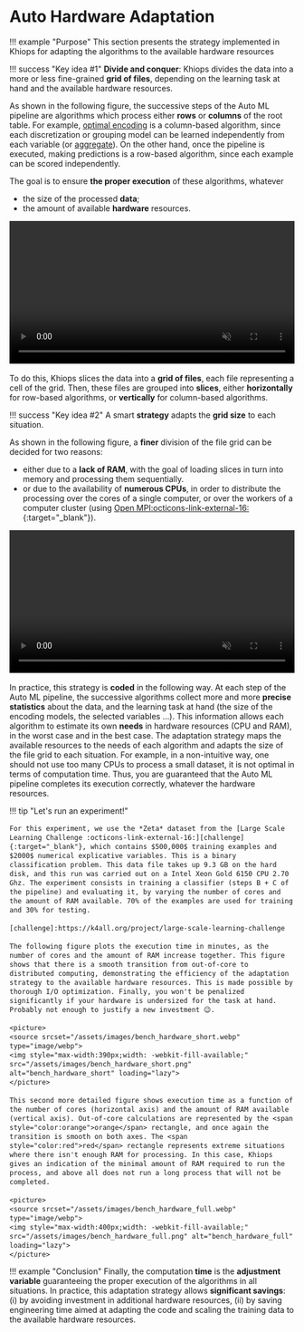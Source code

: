 
# Auto Hardware Adaptation

!!! example "Purpose"
    This section presents the strategy implemented in Khiops for adapting the algorithms to the available hardware resources 

!!! success "Key idea #1"
    **Divide and conquer**: Khiops divides the data into a more or less fine-grained **grid of files**, depending on the learning task at hand and the available hardware resources. 

As shown in the following figure, the successive steps of the Auto ML pipeline are algorithms which process either **rows** or **columns** of the root table. For example, [optimal encoding][preprocessing] is a column-based algorithm, since each discretization or grouping model can be learned independently from each variable (or [aggregate][auto_features]). On the other hand, once the pipeline is executed, making predictions is a row-based algorithm, since each example can be scored independently.     

[preprocessing]: preprocessing.md
[auto_features]: autofeature_engineering.md

The goal is to ensure **the proper execution** of these algorithms, whatever

- the size of the processed **data**; 
- the amount of available **hardware** resources.

<video autoplay loop muted playsinline style="max-width:1280px;width: -webkit-fill-available;">
  <source src="/assets/images/auto-hardware-1.mp4" type="video/mp4">
 <source src="/assets/images/auto-hardware-1.gif" type="image/gif" media="(not type: video/mp4)">
</video>


To do this, Khiops slices the data into a **grid of files**, each file representing a cell of the grid. Then, these files are grouped into **slices**, either **horizontally** for row-based algorithms, or **vertically** for column-based algorithms.

!!! success "Key idea #2"
    A smart **strategy** adapts the **grid size** to each situation. 


As shown in the following figure, a **finer** division of the file grid can be decided for two reasons:

- either due to a **lack of RAM**, with the goal of loading slices in turn into memory and processing them sequentially. 
- or due to the availability of **numerous CPUs**, in order to distribute the processing over the cores of a single computer, or over the workers of a computer cluster (using [Open MPI:octicons-link-external-16:][open_mpi]{:target="_blank"}).
  

[open_mpi]: https://www.open-mpi.org

<video autoplay loop muted playsinline style="max-width:1280px;width: -webkit-fill-available;">
  <source src="/assets/images/auto-hardware-2.mp4" type="video/mp4">
   <source src="/assets/images/auto-hardware-2.gif" type="image/gif" media="(not type: video/mp4)">
</video>


In practice, this strategy is **coded** in the following way. At each step of the Auto ML pipeline, the successive algorithms collect more and more **precise statistics** about the data, and the learning task at hand (the size of the encoding models, the selected variables ...). This information allows each algorithm to estimate its own **needs** in hardware resources (CPU and RAM), in the worst case and in the best case. The adaptation strategy maps the available resources to the needs of each algorithm and adapts the size of the file grid to each situation. For example, in a non-intuitive way, one should not use too many CPUs to process a small dataset, it is not optimal in terms of computation time. Thus, you are guaranteed that the Auto ML pipeline completes its execution correctly, whatever the hardware resources. 

!!! tip "Let's run an experiment!"

    For this experiment, we use the *Zeta* dataset from the [Large Scale Learning Challenge :octicons-link-external-16:][challenge]{:target="_blank"}, which contains $500,000$ training examples and $2000$ numerical explicative variables. This is a binary classification problem. This data file takes up 9.3 GB on the hard disk, and this run was carried out on a Intel Xeon Gold 6150 CPU 2.70 Ghz. The experiment consists in training a classifier (steps B + C of the pipeline) and evaluating it, by varying the number of cores and the amount of RAM available. 70% of the examples are used for training and 30% for testing.

    [challenge]:https://k4all.org/project/large-scale-learning-challenge
    
    The following figure plots the execution time in minutes, as the number of cores and the amount of RAM increase together. This figure shows that there is a smooth transition from out-of-core to distributed computing, demonstrating the efficiency of the adaptation strategy to the available hardware resources. This is made possible by thorough I/O optimization. Finally, you won't be penalized significantly if your hardware is undersized for the task at hand. Probably not enough to justify a new investment 😉.   

    <picture>
    <source srcset="/assets/images/bench_hardware_short.webp" type="image/webp">
    <img style="max-width:390px;width: -webkit-fill-available;" src="/assets/images/bench_hardware_short.png" alt="bench_hardware_short" loading="lazy"> 
    </picture>

    This second more detailed figure shows execution time as a function of the number of cores (horizontal axis) and the amount of RAM available (vertical axis). Out-of-core calculations are represented by the <span style="color:orange">orange</span> rectangle, and once again the transition is smooth on both axes. The <span style="color:red">red</span> rectangle represents extreme situations where there isn't enough RAM for processing. In this case, Khiops gives an indication of the minimal amount of RAM required to run the process, and above all does not run a long process that will not be completed. 

    <picture>
    <source srcset="/assets/images/bench_hardware_full.webp" type="image/webp">
    <img style="max-width:400px;width: -webkit-fill-available;" src="/assets/images/bench_hardware_full.png" alt="bench_hardware_full" loading="lazy"> 
    </picture>

!!! example "Conclusion"
    Finally, the computation **time** is the **adjustment variable** guaranteeing the proper execution of the algorithms in all situations. In practice, this adaptation strategy allows **significant savings**: (i) by avoiding investment in additional hardware resources, (ii) by saving engineering time aimed at adapting the code and scaling the training data to the available hardware resources. 

